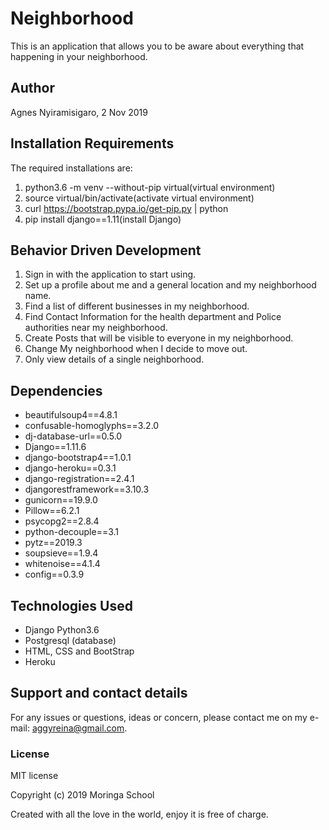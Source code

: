 # Neighborhood

This is an application that allows you to be aware about everything that happening in your neighborhood.

## Author

Agnes Nyiramisigaro, 2 Nov 2019

## Installation Requirements

The required installations are:
1. python3.6 -m venv --without-pip virtual(virtual environment)
2. source virtual/bin/activate(activate virtual environment)
3. curl https://bootstrap.pypa.io/get-pip.py | python
4. pip install django==1.11(install Django)

## Behavior Driven Development

1. Sign in with the application to start using.
2. Set up a profile about me and a general location and my neighborhood name.
3. Find a list of different businesses in my neighborhood.
4. Find Contact Information for the health department and Police authorities near my neighborhood.
5. Create Posts that will be visible to everyone in my neighborhood.
6. Change My neighborhood when I decide to move out.
7. Only view details of a single neighborhood.

## Dependencies

* beautifulsoup4==4.8.1
* confusable-homoglyphs==3.2.0
* dj-database-url==0.5.0
* Django==1.11.6
* django-bootstrap4==1.0.1
* django-heroku==0.3.1
* django-registration==2.4.1
* djangorestframework==3.10.3
* gunicorn==19.9.0
* Pillow==6.2.1
* psycopg2==2.8.4
* python-decouple==3.1
* pytz==2019.3
* soupsieve==1.9.4
* whitenoise==4.1.4
* config==0.3.9

## Technologies Used

* Django Python3.6 
* Postgresql (database)
* HTML, CSS and BootStrap
* Heroku

## Support and contact details

For any issues or questions, ideas or concern, please contact me on my e-mail: aggyreina@gmail.com.

### License

MIT license

Copyright (c) 2019 Moringa School

Created with all the love in the world, enjoy it is free of charge.
